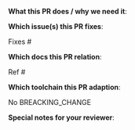 <!--  Thanks for sending a pull request! -->
<!--  Have I run `make ci`? -->

**What this PR does / why we need it**:


**Which issue(s) this PR fixes**:
<!--
*Automatically closes linked issue when PR is merged.
Usage: `Fixes #<issue number>`, or `Fixes (paste link of issue)`.
-->
Fixes #


**Which docs this PR relation**:

Ref #


**Which toolchain this PR adaption**:

No BREACKING_CHANGE


**Special notes for your reviewer**:
